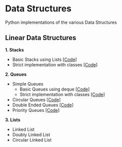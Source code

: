 # Data Structures
Python implementations of the various Data Structures 

## Linear Data Structures 

**1. Stacks**
  * Basic Stacks using Lists [[Code]](https://github.com/Gothamv/DataStructures/blob/master/Stacks/stacks.py)
  * Strict implementation with classes [[Code]](https://github.com/Gothamv/DataStructures/blob/master/Stacks/strictlyStacks.py)

**2. Queues**
  * Simple Queues
    * Basic Queues using deque [[Code]](https://github.com/Gothamv/DataStructures/blob/master/Queues/queues.py)
    * Strict implementation with classes [[Code]](https://github.com/Gothamv/DataStructures/blob/master/Queues/strictlyQueues.py)
  * Circular Queues [[Code]](https://github.com/Gothamv/DataStructures/blob/master/Queues/circularQueues.py)
  * Double Ended Queues [[Code]](https://github.com/Gothamv/DataStructures/blob/master/Queues/deque.py)
  * Priority Queues [[Code]](https://github.com/Gothamv/DataStructures/blob/master/Queues/priorityQ.py)
 
**3. Lists**
  * Linked List
  * Doubly Linked List
  * Circular Linked List
